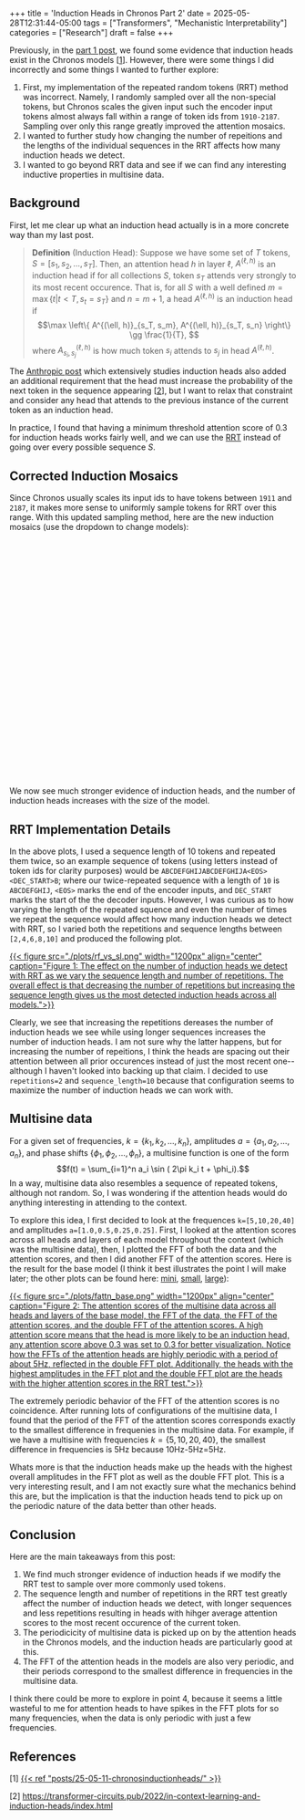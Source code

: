 +++
title = 'Induction Heads in Chronos Part 2'
date = 2025-05-28T12:31:44-05:00
tags = ["Transformers", "Mechanistic Interpretability"]
categories = ["Research"]
draft = false
+++
<script src="https://cdn.plot.ly/plotly-3.0.1.min.js"></script>

Previously, in the [part 1 post](/posts/25-05-11-chronosinductionheads/), we found some evidence that induction heads exist in the Chronos models [[1](/posts/25-05-11-chronosinductionheads/)]. However, there were some things I did incorrectly and some things I wanted to further explore:
1. First, my implementation of the repeated random tokens (RRT) method was incorrect. Namely, I randomly sampled over all the non-special tokens, but Chronos scales the given input such the encoder input tokens almost always fall within a range of token ids from `1910-2187`. Sampling over only this range greatly improved the attention mosaics.
2. I wanted to further study how changing the number of repeitions and the lengths of the individual sequences in the RRT affects how many induction heads we detect.
3. I wanted to go beyond RRT data and see if we can find any interesting inductive properties in multisine data.

## Background
First, let me clear up what an induction head actually is in a more concrete way than my last post. 
> **Definition** (Induction Head): Suppose we have some set of $T$ tokens, $S=[s_1, s_2, \ldots, s_T]$. Then, an attention head $h$ in layer $\ell$, $A^{(\ell, h)}$ is an induction head if for all collections $S$, token $s_T$ attends very strongly to its most recent occurence. That is, for all $S$ with a well defined $m = \max\{ t | t < T, s_t = s_T\}$ and $n=m+1$, a head $A^{(\ell, h)}$ is an induction head if
> $$\max \left\{ A^{(\ell, h)}_{s_T, s_m}, A^{(\ell, h)}_{s_T, s_n} \right\} \gg \frac{1}{T}, $$
> where $A^{(\ell, h)}_{s_i, s_j}$ is how much token $s_i$ attends to $s_j$ in head $A^{(\ell, h)}$.

The [Anthropic post](https://transformer-circuits.pub/2022/in-context-learning-and-induction-heads/index.html) which extensively studies induction heads also added an additional requirement that the head must increase the probability of the next token in the sequence appearing [[2](https://transformer-circuits.pub/2022/in-context-learning-and-induction-heads/index.html)], but I want to relax that constraint and consider any head that attends to the previous instance of the current token as an induction head.

In practice, I found that having a minimum threshold attention score of $0.3$ for induction heads works fairly well, and we can use the [RRT](/posts/25-05-11-chronosinductionheads/#repeated-random-tokens) instead of going over every possible sequence $S$.

## Corrected Induction Mosaics
Since Chronos usually scales its input ids to have tokens between `1911` and `2187`, it makes more sense to uniformly sample tokens for RRT over this range. With this updated sampling method, here are the new induction mosaics (use the dropdown to change models):

<style>
  .plot-container {
    width: 700px;
    height: 400px;
    margin: 0 auto 2rem; /* center and add space below */
  }
</style>

<div>
  <div id="mosaic"  class="plot-container"></div>
</div>

<script>
  const specs = [
    { id: 'mosaic',  src: './json/corrected_mosaics.json'  },
  ];

  specs.forEach(({id, src}) => {
    fetch(src)
      .then(r => {
        if (!r.ok) throw new Error(`Failed to load ${src}: ${r.status}`);
        return r.json();
      })
      .then(cfg => {
        const layout = { ...cfg.layout, width: 700, height: 400 };
        const config = { ...cfg.config, responsive: true };
        Plotly.newPlot(id, cfg.data, layout, config);
      })
      .catch(err => console.error(err));
  });
</script>

We now see much stronger evidence of induction heads, and the number of induction heads increases with the size of the model.

## RRT Implementation Details
In the above plots, I used a sequence length of 10 tokens and repeated them twice, so an example sequence of tokens (using letters instead of token ids for clarity purposes) would be `ABCDEFGHIJABCDEFGHIJA<EOS><DEC_START>B`; where our twice-repeated sequence with a length of `10` is `ABCDEFGHIJ`, `<EOS>` marks the end of the encoder inputs, and `DEC_START` marks the start of the the decoder inputs. However, I was curious as to how varying the length of the repeated squence and even the number of times we repeat the sequence would affect how many induction heads we detect with RRT, so I varied both the repetitions and sequence lengths between `[2,4,6,8,10]` and produced the following plot.

[{{< figure src="./plots/rf_vs_sl.png" width="1200px" align="center" caption="Figure 1: The effect on the number of induction heads we detect with RRT as we vary the sequence length and number of repetitions. The overall effect is that decreasing the number of repetitions but increasing the sequence length gives us the most detected induction heads across all models.">}}](./plots/rf_vs_sl.png)

Clearly, we see that increasing the repetitions dereases the number of induction heads we see while using longer sequences increases the number of induction heads. I am not sure why the latter happens, but for increasing the number of repeitions, I think the heads are spacing out their attention between all prior occurences instead of just the most recent one--although I haven't looked into backing up that claim. I decided to use `repetitions=2` and `sequence_length=10` because that configuration seems to maximize the number of induction heads we can work with.

## Multisine data
For a given set of frequencies, $k = \{ k_1, k_2, \ldots, k_n \}$, amplitudes $a = \{a_1, a_2, \ldots, a_n\}$, and phase shifts $\{\phi_1, \phi_2, \ldots, \phi_n\}$, a multisine function is one of the form
$$f(t) = \sum_{i=1}^n a_i \sin ( 2\pi k_i t + \phi_i).$$
In a way, multisine data also resembles a sequence of repeated tokens, although not random. So, I was wondering if the attention heads would do anything interesting in attending to the context.

To explore this idea, I first decided to look at the frequences `k=[5,10,20,40]` and amplitudes `a=[1.0,0.5,0.25,0.25]`. First, I looked at the attention scores across all heads and layers of each model throughout the context (which was the multisine data), then, I plotted the FFT of both the data and the attention scores, and then I did another FFT of the attention scores. Here is the result for the base model (I think it best illustrates the point I will make later; the other plots can be found here: [mini](./plots/fattn_mini.png), [small](./plots/fattn_small.png), [large](./plots/fattn_large.png)):

[{{< figure src="./plots/fattn_base.png" width="1200px" align="center" caption="Figure 2: The attention scores of the multisine data across all heads and layers of the base model, the FFT of the data, the FFT of the attention scores, and the double FFT of the attention scores. A high attention score means that the head is more likely to be an induction head, any attention score above 0.3 was set to 0.3 for better visualization. Notice how the FFTs of the attention heads are highly periodic with a period of about 5Hz, reflected in the double FFT plot. Additionally, the heads with the highest amplitudes in the FFT plot and the double FFT plot are the heads with the higher attention scores in the RRT test.">}}](./plots/fattn_base.png)

The extremely periodic behavior of the FFT of the attention scores is no coincidence. After running lots of configurations of the multisine data, I found that the period of the FFT of the attention scores corresponds exactly to the smallest difference in frequenies in the multisine data. For example, if we have a multisine with frequencies $k=\{5,10,20,40\}$, the smallest difference in frequencies is 5Hz because 10Hz-5Hz=5Hz.

Whats more is that the induction heads make up the heads with the highest overall amplitudes in the FFT plot as well as the double FFT plot. This is a very interesting result, and I am not exactly sure what the mechanics behind this are, but the implication is that the induction heads tend to pick up on the periodic nature of the data better than other heads.

## Conclusion
Here are the main takeaways from this post:
1. We find much stronger evidence of induction heads if we modify the RRT test to sample over more commonly used tokens.
2. The sequence length and number of repetitions in the RRT test greatly affect the number of induction heads we detect, with longer sequences and less repetitions resulting in heads with hihger average attention scores to the most recent occurence of the current token.
3. The periodicicity of multisine data is picked up on by the attention heads in the Chronos models, and the induction heads are particularly good at this.
4. The FFT of the attention heads in the models are also very periodic, and their periods correspond to the smallest difference in frequencies in the multisine data.

I think there could be more to explore in point 4, because it seems a little wasteful to me for attention heads to have spikes in the FFT plots for so many frequencies, when the data is only periodic with just a few frequencies.

## References
[1] [{{< ref "posts/25-05-11-chronosinductionheads/" >}}](/posts/25-05-11-chronosinductionheads/)

[2] https://transformer-circuits.pub/2022/in-context-learning-and-induction-heads/index.html



